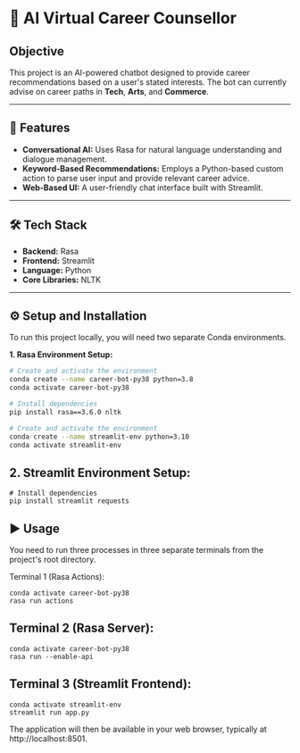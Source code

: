 # 🤖 AI Virtual Career Counsellor

## Objective
This project is an AI-powered chatbot designed to provide career recommendations based on a user's stated interests. The bot can currently advise on career paths in **Tech**, **Arts**, and **Commerce**.

---

## 🚀 Features
- **Conversational AI:** Uses Rasa for natural language understanding and dialogue management.
- **Keyword-Based Recommendations:** Employs a Python-based custom action to parse user input and provide relevant career advice.
- **Web-Based UI:** A user-friendly chat interface built with Streamlit.

---

## 🛠️ Tech Stack
- **Backend:** Rasa
- **Frontend:** Streamlit
- **Language:** Python
- **Core Libraries:** NLTK

---

## ⚙️ Setup and Installation

To run this project locally, you will need two separate Conda environments.

**1. Rasa Environment Setup:**
```bash
# Create and activate the environment
conda create --name career-bot-py38 python=3.8
conda activate career-bot-py38

# Install dependencies
pip install rasa==3.6.0 nltk

# Create and activate the environment
conda create --name streamlit-env python=3.10
conda activate streamlit-env
```
## 2. Streamlit Environment Setup:
```
# Install dependencies
pip install streamlit requests
```
## ▶️ Usage
You need to run three processes in three separate terminals from the project's root directory.

Terminal 1 (Rasa Actions):
```
conda activate career-bot-py38
rasa run actions
```
## Terminal 2 (Rasa Server):
```
conda activate career-bot-py38
rasa run --enable-api
```
## Terminal 3 (Streamlit Frontend):
```
conda activate streamlit-env
streamlit run app.py
```
The application will then be available in your web browser, typically at http://localhost:8501.
